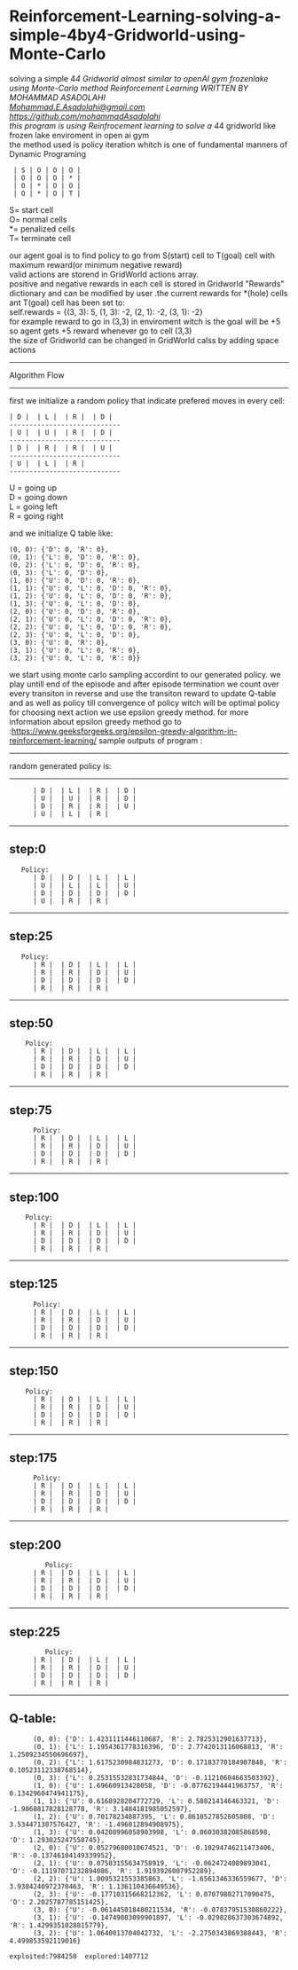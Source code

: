 # Reinforcement-Learning-solving-a-simple-4by4-Gridworld-using-Monte-Carlo
solving a simple 4*4 Gridworld almost similar to openAI gym frozenlake using Monte-Carlo method Reinforcement Learning
WRITTEN BY MOHAMMAD ASADOLAHI  
Mohammad.E.Asadolahi@gmail.com  
https://github.com/mohammadAsadolahi  
this program is using Reinfrocement learning to solve a 4*4 gridworld like frozen lake enviroment in open ai gym  
the method used is policy iteration whitch is one of fundamental manners of Dynamic Programing  

     | S | O | O | O |  
     | O | O | O | * |  
     | O | * | O | O |  
     | O | * | O | T |  

  
  S= start cell  
  O= normal cells  
  *= penalized cells  
  T= terminate cell  
  
our agent goal is to find policy to go from S(start) cell to T(goal) cell with maximum reward(or minimum negative reward)  
valid actions are storend in GridWorld actions array.  
positive and negative rewards in each cell is stored in Gridworld  "Rewards" dictionary and can be modified by user .the current rewards for *(hole) cells ant T(goal) cell has been set to:  
self.rewards = {(3, 3): 5, (1, 3): -2, (2, 1): -2, (3, 1): -2}  
for example reward to go in (3,3) in enviroment witch is the goal will be +5 so agent gets +5 reward whenever go to cell (3,3)  
the size of Gridworld can be changed in GridWorld calss by adding space actions  
***************************
Algorithm Flow
***************************
  first we initialize a random policy that indicate prefered moves in every cell:  
  
    | D |  | L |  | R |  | D | 
    ----------------------------
    | U |  | U |  | R |  | D | 
    ----------------------------
    | D |  | R |  | R |  | U | 
    ----------------------------
    | U |  | L |  | R | 
    ----------------------------
 
U = going up  
D = going down  
L = going left  
R = going right  
  
and we initialize Q table like:  

    (0, 0): {'D': 0, 'R': 0},
    (0, 1): {'L': 0, 'D': 0, 'R': 0},
    (0, 2): {'L': 0, 'D': 0, 'R': 0},
    (0, 3): {'L': 0, 'D': 0},
    (1, 0): {'U': 0, 'D': 0, 'R': 0},
    (1, 1): {'U': 0, 'L': 0, 'D': 0, 'R': 0},
    (1, 2): {'U': 0, 'L': 0, 'D': 0, 'R': 0},
    (1, 3): {'U': 0, 'L': 0, 'D': 0},
    (2, 0): {'U': 0, 'D': 0, 'R': 0},
    (2, 1): {'U': 0, 'L': 0, 'D': 0, 'R': 0},
    (2, 2): {'U': 0, 'L': 0, 'D': 0, 'R': 0},
    (2, 3): {'U': 0, 'L': 0, 'D': 0},
    (3, 0): {'U': 0, 'R': 0},
    (3, 1): {'U': 0, 'L': 0, 'R': 0},
    (3, 2): {'U': 0, 'L': 0, 'R': 0}}
  
we start using monte carlo sampling accordint to our generated policy. we play untill end of the episode and after episode termination we count over every transiton in reverse and use the transiton reward to update Q-table and as well as policy till convergence of policy witch will be optimal policy  
for choosing next action we use epsilon greedy method. for more information about epsilon greedy method go to :https://www.geeksforgeeks.org/epsilon-greedy-algorithm-in-reinforcement-learning/
  sample outputs of program :
  
 ***************************
 random generated policy is:
***************************
          | D |  | L |  | R |  | D |   
          | U |  | U |  | R |  | D |   
          | D |  | R |  | R |  | U |   
          | U |  | L |  | R |   

  --------------------------------  
 step:0   
   --------------------------------  
   
       Policy:  
          | D |  | D |  | L |  | L |   
          | U |  | L |  | L |  | U |   
          | D |  | D |  | D |  | D |   
          | U |  | R |  | R |   

  --------------------------------  
 step:25   
   --------------------------------  
   
       Policy:  
          | R |  | D |  | L |  | L |   
          | R |  | R |  | D |  | U |   
          | D |  | D |  | D |  | D |   
          | R |  | R |  | R |   

  --------------------------------  
 step:50  
   --------------------------------  
        Policy:  
          | R |  | D |  | L |  | L |   
          | R |  | R |  | D |  | U |   
          | D |  | D |  | D |  | D |   
          | R |  | R |  | R |   

  --------------------------------  
 step:75   
   --------------------------------  
          Policy:  
          | R |  | D |  | L |  | L |   
          | R |  | R |  | D |  | U |   
          | D |  | D |  | D |  | D |   
          | R |  | R |  | R |   

  --------------------------------  
 step:100   
   --------------------------------  
        Policy:  
          | R |  | D |  | L |  | L |   
          | R |  | R |  | D |  | U |   
          | D |  | D |  | D |  | D |   
          | R |  | R |  | R |   

  --------------------------------  
 step:125
   --------------------------------  
          Policy:  
          | R |  | D |  | L |  | L |   
          | R |  | R |  | D |  | U |   
          | D |  | D |  | D |  | D |   
          | R |  | R |  | R |   
  
--------------------------------  
 step:150
 --------------------------------  
        Policy:  
          | R |  | D |  | L |  | L |   
          | R |  | R |  | D |  | U |   
          | D |  | D |  | D |  | D |   
          | R |  | R |  | R |   

  --------------------------------  
 step:175   
   --------------------------------  
          Policy:  
          | R |  | D |  | L |  | L |   
          | R |  | R |  | D |  | U |    
          | D |  | D |  | D |  | D |   
          | R |  | R |  | R |   

  --------------------------------  
 step:200   
   --------------------------------  
             Policy:  
          | R |  | D |  | L |  | L |   
          | R |  | R |  | D |  | U |    
          | D |  | D |  | D |  | D |   
          | R |  | R |  | R |   

  --------------------------------  
 step:225 
   --------------------------------  
             Policy:  
          | R |  | D |  | L |  | L |   
          | R |  | R |  | D |  | U |   
          | D |  | D |  | D |  | D |   
          | R |  | R |  | R |   
 
   --------------------------------  
 Q-table:
   --------------------------------  
          (0, 0): {'D': 1.4231111446110687, 'R': 2.7825312901637713},
          (0, 1): {'L': 1.1954361778316396, 'D': 2.7742013116068813, 'R': 1.2509234550696697},
          (0, 2): {'L': 1.6175230984831273, 'D': 0.17183770184907848, 'R': 0.10523112338768514}, 
          (0, 3): {'L': 0.25315532831734844, 'D': -0.11210604663503392},
          (1, 0): {'U': 1.69660913428058, 'D': -0.07762194441963757, 'R': 0.1342960474941175}, 
          (1, 1): {'U': 0.6168928204772729, 'L': 0.588214146463321, 'D': -1.9868817828128778, 'R': 3.1484181985052597},
          (1, 2): {'U': 0.70178234887395, 'L': 0.8610527852605808, 'D': 3.534471307576427, 'R': -1.496012894908975}, 
          (1, 3): {'U': 0.04208996058903998, 'L': 0.06030382085868598, 'D': 1.293025247558745}, 
          (2, 0): {'U': 0.05279680010674521, 'D': -0.10294746211473406, 'R': -0.13746104149339952}, 
          (2, 1): {'U': 0.07503155634758919, 'L': -0.0624724089893041, 'D': -0.11197071232894086, 'R': 1.9193926007952289},
          (2, 2): {'U': 1.0095321553385863, 'L': -1.6561346336559677, 'D': 3.9384240972370463, 'R': 1.136110436649536},
          (2, 3): {'U': -0.17710315668212362, 'L': 0.07079802717090475, 'D': 2.2025787785151425},
          (3, 0): {'U': -0.061445018480211534, 'R': -0.07837951530860222}, 
          (3, 1): {'U': -0.14749083099901897, 'L': -0.029828637303674892, 'R': 1.4299351028815779}, 
          (3, 2): {'U': 1.0640013704042732, 'L': -2.2750343869388443, 'R': 4.499853592119016}      
            
    exploited:7984250  explored:1407712
 
